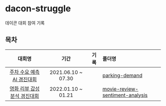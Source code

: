 # dacon-struggle
데이콘 대회 참여 기록

## 목차
| 대회명 | 기간 | 기록 | 폴더명 |
|:-:|:-:|:-:|:-|
| [주차 수요 예측 AI 경진대회](https://dacon.io/competitions/official/235745/overview/description) | 2021.06.10 ~ 07.30 | | [parking-demand](https://github.com/dddonghwa/dacon-struggle/tree/main/parking-demand)|
| [영화 리뷰 감성분석 경진대회](https://dacon.io/competitions/official/235864/overview/description) | 2022.01.10 ~ 01.21 | | [movie-review-sentiment-analysis]()|
